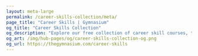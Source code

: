 ```yaml
---
layout: meta-large
permalink: /career-skills-collection/meta/
page_title: "Career Skills | Gymnasium"
og_title: "Career Skills Collection"
og_description: "Explore our free collection of career skill courses, tutorials, webinars, articles, and jobs."
og_art: /img/hub-pages/og/career-skills-collection-og.png
og_url: https://thegymnasium.com/career-skills
---
```

